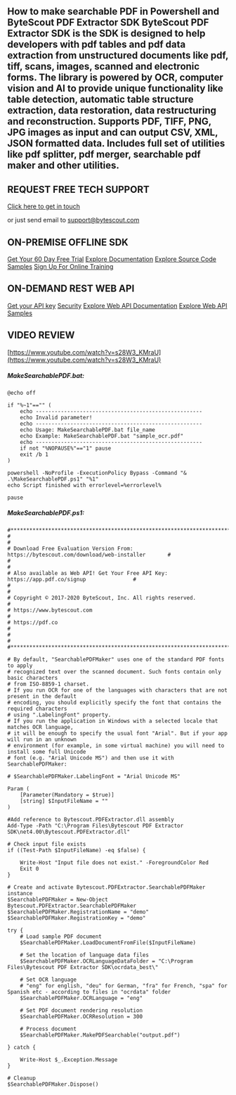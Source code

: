 ## How to make searchable PDF in Powershell and ByteScout PDF Extractor SDK ByteScout PDF Extractor SDK is the SDK is designed to help developers with pdf tables and pdf data extraction from unstructured documents like pdf, tiff, scans, images, scanned and electronic forms. The library is powered by OCR, computer vision and AI to provide unique functionality like table detection, automatic table structure extraction, data restoration, data restructuring and reconstruction. Supports PDF, TIFF, PNG, JPG images as input and can output CSV, XML, JSON formatted data. Includes full set of utilities like pdf splitter, pdf merger, searchable pdf maker and other utilities.

## REQUEST FREE TECH SUPPORT

[Click here to get in touch](https://bytescout.zendesk.com/hc/en-us/requests/new?subject=ByteScout%20PDF%20Extractor%20SDK%20Question)

or just send email to [support@bytescout.com](mailto:support@bytescout.com?subject=ByteScout%20PDF%20Extractor%20SDK%20Question) 

## ON-PREMISE OFFLINE SDK 

[Get Your 60 Day Free Trial](https://bytescout.com/download/web-installer?utm_source=github-readme)
[Explore Documentation](https://bytescout.com/documentation/index.html?utm_source=github-readme)
[Explore Source Code Samples](https://github.com/bytescout/ByteScout-SDK-SourceCode/)
[Sign Up For Online Training](https://academy.bytescout.com/)


## ON-DEMAND REST WEB API

[Get your API key](https://app.pdf.co/signup?utm_source=github-readme)
[Security](https://pdf.co/security)
[Explore Web API Documentation](https://apidocs.pdf.co?utm_source=github-readme)
[Explore Web API Samples](https://github.com/bytescout/ByteScout-SDK-SourceCode/tree/master/PDF.co%20Web%20API)

## VIDEO REVIEW

[https://www.youtube.com/watch?v=s28W3_KMraU](https://www.youtube.com/watch?v=s28W3_KMraU)




<!-- code block begin -->

##### **MakeSearchablePDF.bat:**
    
```
@echo off

if "%~1"=="" (
	echo -----------------------------------------------------
	echo Invalid parameter!
	echo -----------------------------------------------------
	echo Usage: MakeSearchablePDF.bat file_name
	echo Example: MakeSearchablePDF.bat "sample_ocr.pdf"
	echo -----------------------------------------------------
	if not "%NOPAUSE%"=="1" pause
	exit /b 1
)

powershell -NoProfile -ExecutionPolicy Bypass -Command "& .\MakeSearchablePDF.ps1" "%1"
echo Script finished with errorlevel=%errorlevel%

pause
```

<!-- code block end -->    

<!-- code block begin -->

##### **MakeSearchablePDF.ps1:**
    
```
#*******************************************************************************************#
#                                                                                           #
# Download Free Evaluation Version From: https://bytescout.com/download/web-installer       #
#                                                                                           #
# Also available as Web API! Get Your Free API Key: https://app.pdf.co/signup               #
#                                                                                           #
# Copyright © 2017-2020 ByteScout, Inc. All rights reserved.                                #
# https://www.bytescout.com                                                                 #
# https://pdf.co                                                                            #
#                                                                                           #
#*******************************************************************************************#

# By default, "SearchablePDFMaker" uses one of the standard PDF fonts to apply 
# recognized text over the scanned document. Such fonts contain only basic characters 
# from ISO-8859-1 charset. 
# If you run OCR for one of the languages with characters that are not present in the default
# encoding, you should explicitly specify the font that contains the required characters
# using ".LabelingFont" property.
# If you run the application in Windows with a selected locale that matches OCR language, 
# it will be enough to specify the usual font "Arial". But if your app will run in an unknown
# environment (for example, in some virtual machine) you will need to install some full Unicode 
# font (e.g. "Arial Unicode MS") and then use it with SearchablePDFMaker:

# $SearchablePDFMaker.LabelingFont = "Arial Unicode MS"

Param (
    [Parameter(Mandatory = $true)]
    [string] $InputFileName = ""
)

#Add reference to Bytescout.PDFExtractor.dll assembly
Add-Type -Path "C:\Program Files\Bytescout PDF Extractor SDK\net4.00\Bytescout.PDFExtractor.dll"

# Check input file exists
if ((Test-Path $InputFileName) -eq $false) {

    Write-Host "Input file does not exist." -ForegroundColor Red
    Exit 0
}

# Create and activate Bytescout.PDFExtractor.SearchablePDFMaker instance
$SearchablePDFMaker = New-Object Bytescout.PDFExtractor.SearchablePDFMaker
$SearchablePDFMaker.RegistrationName = "demo"
$SearchablePDFMaker.RegistrationKey = "demo"

try {
    # Load sample PDF document
    $SearchablePDFMaker.LoadDocumentFromFile($InputFileName)

    # Set the location of language data files
    $SearchablePDFMaker.OCRLanguageDataFolder = "C:\Program Files\Bytescout PDF Extractor SDK\ocrdata_best\"

    # Set OCR language
    # "eng" for english, "deu" for German, "fra" for French, "spa" for Spanish etc - according to files in "ocrdata" folder
    $SearchablePDFMaker.OCRLanguage = "eng"

    # Set PDF document rendering resolution
    $SearchablePDFMaker.OCRResolution = 300

    # Process document
    $SearchablePDFMaker.MakePDFSearchable("output.pdf")

} catch {

    Write-Host $_.Exception.Message
}

# Cleanup
$SearchablePDFMaker.Dispose()
```

<!-- code block end -->